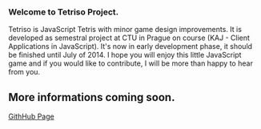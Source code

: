 ### Welcome to Tetriso Project.
Tetriso is JavaScript Tetris with minor game design improvements. It is developed as semestral project at CTU in Prague on course (KAJ - Client Applications in JavaScript).  It's now in early development phase, it should be finished until July of 2014. I hope you will enjoy this little JavaScript game and if you would like to contribute, I will be more than happy to hear from you.

## More informations coming soon.

[GithHub Page](http://koprivajakub.github.io/Tetriso/)

